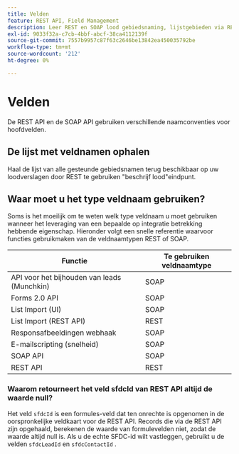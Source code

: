 ```yaml
---
title: Velden
feature: REST API, Field Management
description: Leer REST en SOAP lood gebiedsnaming, lijstgebieden via REST beschrijf Lood, eigenschapsafbeelding, waarom sfdcId ongeldig is, en gebruik sfdcLeadId of sfdcContactId.
exl-id: 9033f32a-c7cb-4bbf-abcf-38ca4112139f
source-git-commit: 7557b9957c87f63c2646be13842ea450035792be
workflow-type: tm+mt
source-wordcount: '212'
ht-degree: 0%

---
```


# Velden

De REST API en de SOAP API gebruiken verschillende naamconventies voor hoofdvelden.

## De lijst met veldnamen ophalen

Haal de lijst van alle gesteunde gebiedsnamen terug beschikbaar op uw loodverslagen door REST te gebruiken &quot;beschrijf lood&quot;eindpunt.

## Waar moet u het type veldnaam gebruiken?

Soms is het moeilijk om te weten welk type veldnaam u moet gebruiken wanneer het leveraging van een bepaalde op integratie betrekking hebbende eigenschap. Hieronder volgt een snelle referentie waarvoor functies gebruikmaken van de veldnaamtypen REST of SOAP.

| Functie | Te gebruiken veldnaamtype |
|--- |--- |
| API voor het bijhouden van leads (Munchkin) | SOAP |
| Forms 2.0 API | SOAP |
| List Import (UI) | SOAP |
| List Import (REST API) | REST |
| Responsafbeeldingen webhaak | SOAP |
| E-mailscripting (snelheid) | SOAP |
| SOAP API | SOAP |
| REST API | REST |

### Waarom retourneert het veld sfdcId van REST API altijd de waarde null?

Het veld `sfdcId` is een formules-veld dat ten onrechte is opgenomen in de oorspronkelijke veldkaart voor de REST API. Records die via de REST API zijn opgehaald, berekenen de waarde van formulevelden niet, zodat de waarde altijd null is. Als u de echte SFDC-id wilt vastleggen, gebruikt u de velden `sfdcLeadId` en `sfdcContactId` .
